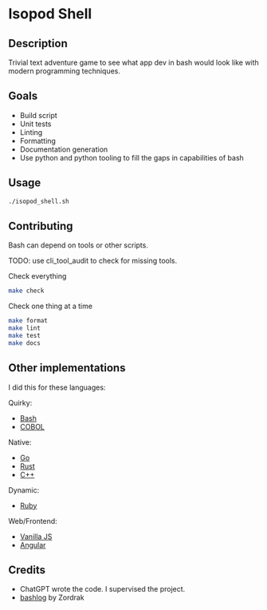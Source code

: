 # Isopod Shell

## Description
Trivial text adventure game to see what app dev in bash would look like with modern programming techniques.


## Goals
- Build script
- Unit tests
- Linting
- Formatting
- Documentation generation
- Use python and python tooling to fill the gaps in capabilities of bash 

## Usage
```bash
./isopod_shell.sh
```

## Contributing
Bash can depend on tools or other scripts.

TODO: use cli_tool_audit to check for missing tools.

Check everything
```bash
make check
```

Check one thing at a time
```bash
make format
make lint
make test
make docs
```

## Other implementations
I did this for these languages:

Quirky:
- [Bash](https://github.com/matthewdeanmartin/isopod_shell)
- [COBOL](https://github.com/matthewdeanmartin/isopod_cob)

Native:
- [Go](https://github.com/matthewdeanmartin/isopod_go)
- [Rust](https://github.com/matthewdeanmartin/isopod_rust)
- [C++](https://github.com/matthewdeanmartin/isopod_cpp)

Dynamic:
- [Ruby](https://github.com/matthewdeanmartin/isopod_ruby)

Web/Frontend:
- [Vanilla JS](https://github.com/matthewdeanmartin/isopod_js)
- [Angular](https://github.com/matthewdeanmartin/isopod_angular)


## Credits
 - ChatGPT wrote the code. I supervised the project.
 - [bashlog](https://github.com/Zordrak/bashlog) by Zordrak
